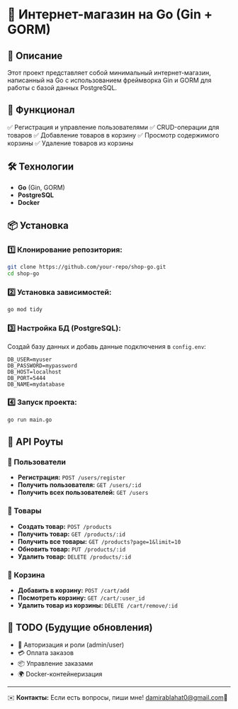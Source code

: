 # 🛒 Интернет-магазин на Go (Gin + GORM)

## 📌 Описание
Этот проект представляет собой минимальный интернет-магазин, написанный на Go с использованием фреймворка Gin и GORM для работы с базой данных PostgreSQL.

## 🚀 Функционал
✅ Регистрация и управление пользователями
✅ CRUD-операции для товаров
✅ Добавление товаров в корзину
✅ Просмотр содержимого корзины
✅ Удаление товаров из корзины

## 🛠️ Технологии
- **Go** (Gin, GORM)
- **PostgreSQL**
- **Docker**

## 📦 Установка
### 1️⃣ Клонирование репозитория:
```sh
git clone https://github.com/your-repo/shop-go.git
cd shop-go
```

### 2️⃣ Установка зависимостей:
```sh
go mod tidy
```

### 3️⃣ Настройка БД (PostgreSQL):
Создай базу данных и добавь данные подключения в `config.env`:
```
DB_USER=myuser
DB_PASSWORD=mypassword
DB_HOST=localhost
DB_PORT=5444
DB_NAME=mydatabase
```

### 4️⃣ Запуск проекта:
```sh
go run main.go
```

## 📌 API Роуты
### 🔹 Пользователи
- **Регистрация:** `POST /users/register`
- **Получить пользователя:** `GET /users/:id`
- **Получить всех пользователей:** `GET /users`

### 🔹 Товары
- **Создать товар:** `POST /products`
- **Получить товар:** `GET /products/:id`
- **Получить все товары:** `GET /products?page=1&limit=10`
- **Обновить товар:** `PUT /products/:id`
- **Удалить товар:** `DELETE /products/:id`

### 🔹 Корзина
- **Добавить в корзину:** `POST /cart/add`
- **Посмотреть корзину:** `GET /cart/:user_id`
- **Удалить товар из корзины:** `DELETE /cart/remove/:id`

## 🎯 TODO (Будущие обновления)
- 🔐 Авторизация и роли (admin/user)
- 💳 Оплата заказов
- 📦 Управление заказами
- 🌍 Docker-контейнеризация

---
✉️ **Контакты:** Если есть вопросы, пиши мне! 
damirablahat0@gmail.com🚀

